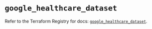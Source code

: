 # `google_healthcare_dataset`

Refer to the Terraform Registry for docs: [`google_healthcare_dataset`](https://registry.terraform.io/providers/hashicorp/google/6.49.3/docs/resources/healthcare_dataset).
